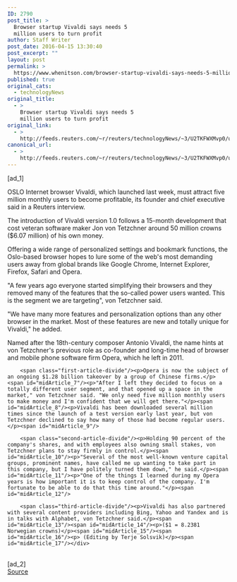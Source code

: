 ```yaml
---
ID: 2790
post_title: >
  Browser startup Vivaldi says needs 5
  million users to turn profit
author: Staff Writer
post_date: 2016-04-15 13:30:40
post_excerpt: ""
layout: post
permalink: >
  https://www.whenitson.com/browser-startup-vivaldi-says-needs-5-million-users-to-turn-profit/
published: true
original_cats:
  - technologyNews
original_title:
  - >
    Browser startup Vivaldi says needs 5
    million users to turn profit
original_link:
  - >
    http://feeds.reuters.com/~r/reuters/technologyNews/~3/U2TKFWXMvp0/us-internet-vivaldi-idUSKCN0XC1J6
canonical_url:
  - >
    http://feeds.reuters.com/~r/reuters/technologyNews/~3/U2TKFWXMvp0/us-internet-vivaldi-idUSKCN0XC1J6
---
```

 [ad_1]
<br><div id="articleText">
<span id="midArticle_start"/>

<span id="midArticle_0"/><span class="focusParagraph" readability="6"><p><span class="articleLocation">OSLO</span> Internet browser Vivaldi, which launched last week, must attract five million monthly users to become profitable, its founder and chief executive said in a Reuters interview.</p></span><span id="midArticle_1"/><p>The introduction of Vivaldi version 1.0 follows a 15-month development that cost veteran software maker Jon von Tetzchner around 50 million crowns ($6.07 million) of his own money.</p><span id="midArticle_2"/><p>Offering a wide range of personalized settings and bookmark functions, the Oslo-based browser hopes to lure some of the web's most demanding users away from global brands like Google Chrome, Internet Explorer, Firefox, Safari and Opera.</p><span id="midArticle_3"/><p>"A few years ago everyone started simplifying their browsers and they removed many of the features that the so-called power users wanted. This is the segment we are targeting", von Tetzchner said.</p><span id="midArticle_4"/><p>"We have many more features and personalization options than any other browser in the market. Most of these features are new and totally unique for Vivaldi," he added.</p><span id="midArticle_5"/><p>Named after the 18th-century composer Antonio Vivaldi, the name hints at von Tetzchner's previous role as co-founder and long-time head of browser and mobile phone software firm Opera, which he left in 2011.    </p><span id="midArticle_6"/>
        
        <span class="first-article-divide"/><p>Opera is now the subject of an ongoing $1.28 billion takeover by a group of Chinese firms.</p><span id="midArticle_7"/><p>"After I left they decided to focus on a totally different user segment, and that opened up a space in the market," von Tetzchner said. "We only need five million monthly users to make money and I'm confident that we will get there."</p><span id="midArticle_8"/><p>Vivaldi has been downloaded several million times since the launch of a test version early last year, but von Tetzchner declined to say how many of those had become regular users.</p><span id="midArticle_9"/>
        
        <span class="second-article-divide"/><p>Holding 90 percent of the company's shares, and with employees also owning small stakes, von Tetzchner plans to stay firmly in control.</p><span id="midArticle_10"/><p>"Several of the most well-known venture capital groups, prominent names, have called me up wanting to take part in this company, but I have politely turned them down," he said.</p><span id="midArticle_11"/><p>"One of the things I learned during my Opera years is how important it is to keep control of the company. I'm fortunate to be able to do that this time around."</p><span id="midArticle_12"/>
        
        <span class="third-article-divide"/><p>Vivaldi has also partnered with several content providers including Bing, Yahoo and Yandex and is in talks with Alphabet, von Tetzchner said.</p><span id="midArticle_13"/><span id="midArticle_14"/><p>($1 = 8.2381 Norwegian crowns)</p><span id="midArticle_15"/><span id="midArticle_16"/><p> (Editing by Terje Solsvik)</p><span id="midArticle_17"/></div>
<br>[ad_2]
<br><a href="http://feeds.reuters.com/~r/reuters/technologyNews/~3/U2TKFWXMvp0/us-internet-vivaldi-idUSKCN0XC1J6">Source </a>